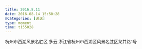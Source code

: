 ```yaml
---
title: 2016.8.11
date: 2016-08-14 15:50:28
mCategories: [说说]
type: moment
time: t155028
---
```


<div id="pics-20160814155028"></div>

<script src="/lib/moment/pics.js"></script>
<script>
var data = [
    {"link": "2016-08-14_000001.jpeg", "type": "shuoshuo"},
    {"link": "2016-08-14_000003.jpeg", "type": "shuoshuo"}
];
picsRender(data, "pics-20160814155028");
</script>

杭州市西湖风景名胜区 多云
浙江省杭州市西湖区风景名胜区龙井路1号
